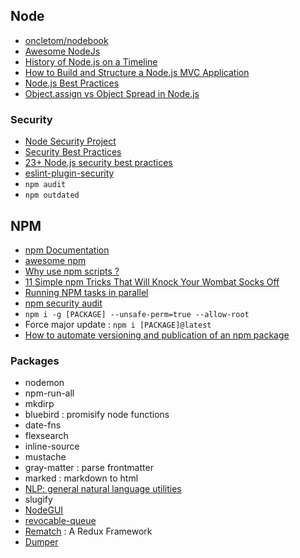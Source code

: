 ## Node

* [oncletom/nodebook](https://github.com/oncletom/nodebook/)
* [Awesome NodeJs](https://github.com/sindresorhus/awesome-nodejs)
* [History of Node.js on a Timeline](https://blog.risingstack.com/history-of-node-js/)
* [How to Build and Structure a Node.js MVC Application](https://www.sitepoint.com/node-js-mvc-application/)
* [Node.js Best Practices](https://github.com/i0natan/nodebestpractices)
* [Object.assign vs Object Spread in Node.js](http://thecodebarbarian.com/object-assign-vs-object-spread.html)

### Security

* [Node Security Project](https://nodesecurity.io/)
* [Security Best Practices](https://expressjs.com/en/advanced/best-practice-security.html)
* [23+ Node.js security best practices](https://medium.com/@nodepractices/were-under-attack-23-node-js-security-best-practices-e33c146cb87d)
* [eslint-plugin-security](https://github.com/nodesecurity/eslint-plugin-security)
* `npm audit`
* `npm outdated`

## NPM

* [npm Documentation](https://docs.npmjs.com/)
* [awesome npm](https://github.com/sindresorhus/awesome-npm)
* [Why use npm scripts ?](https://css-tricks.com/why-npm-scripts/)
* [11 Simple npm Tricks That Will Knock Your Wombat Socks Off](https://nodesource.com/blog/eleven-npm-tricks-that-will-knock-your-wombat-socks-off/)
* [Running NPM tasks in parallel](http://ricostacruz.com/til/parallel-npm-commands.html)
* [npm security audit](https://docs.npmjs.com/getting-started/running-a-security-audit)
* `npm i -g [PACKAGE] --unsafe-perm=true --allow-root`
* Force major update : `npm i [PACKAGE]@latest`
* [How to automate versioning and publication of an npm package](https://itnext.io/how-to-automate-versioning-and-publication-of-an-npm-package-233e8757a526)

### Packages

* nodemon
* npm-run-all
* mkdirp
* bluebird : promisify node functions
* date-fns
* flexsearch
* inline-source
* mustache
* gray-matter : parse frontmatter
* marked : markdown to html
* [NLP: general natural language utilities](https://github.com/axa-group/nlp.js)
* slugify
* [NodeGUI](https://github.com/nodegui/nodegui)
* [revocable-queue](https://github.com/getify/revocable-queue)
* [Rematch](https://github.com/rematch/rematch) : A Redux Framework
* [Dumper](https://github.com/ziishaned/dumper.js)